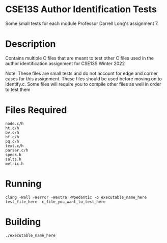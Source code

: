 # CSE13S Author Identification Tests
 Some small tests for each module Professor Darrell Long's assignment 7. 

# Description
Contains multiple C files that are meant to test other C files used in the author identification assignment for CSE13S Winter 2022  

Note: These files are small tests and do not account for edge and corner cases for this assignment. These files should be used before moving on to identify.c. Some files will require you to compile other files as well in order to test them

# Files Required
```
node.c/h
ht.c/h
bv.c/h
bf.c/h
pq.c/h
text.c/h
parser.c/h
speck.h
salts.h
metric.h
```

# Running
```
clang -Wall -Werror -Wextra -Wpedantic -o executable_name_here  test_file_here  c_file_you_want_to_test_here  
```

# Building 
```
./executable_name_here
```
